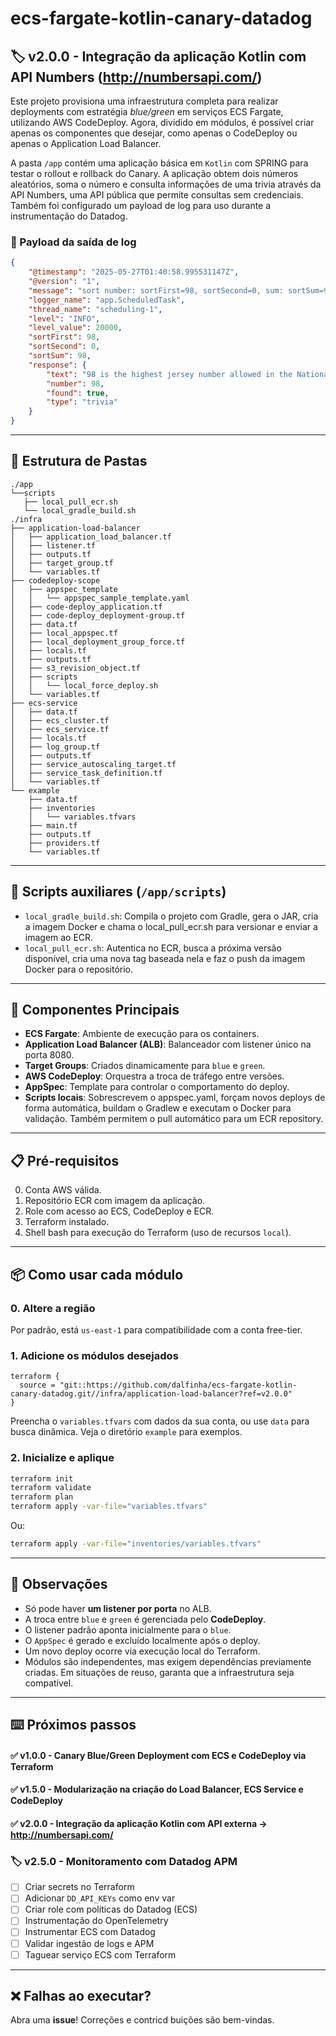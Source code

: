 # ecs-fargate-kotlin-canary-datadog

## 🏷️ v2.0.0 - Integração da aplicação Kotlin com API Numbers (http://numbersapi.com/)

Este projeto provisiona uma infraestrutura completa para realizar deployments com estratégia *blue/green* em serviços ECS Fargate, utilizando AWS CodeDeploy. Agora, dividido em módulos, é possível criar apenas os componentes que desejar, como apenas o CodeDeploy ou apenas o Application Load Balancer.

A pasta `/app` contém uma aplicação básica em `Kotlin` com SPRING para testar o rollout e rollback do Canary. A aplicação obtem dois números aleatórios, soma o número e consulta informações de uma trivia através da API Numbers, uma API pública que permite consultas sem credenciais. Também foi configurado um payload de log para uso durante a instrumentação do Datadog. 


### 📃 Payload da saída de log
```json
{
    "@timestamp": "2025-05-27T01:40:58.995531147Z",
    "@version": "1",
    "message": "sort number: sortFirst=98, sortSecond=0, sum: sortSum=98, response: response=NumberFact(text=98 is the highest jersey number allowed in the National Hockey League (as 99 was retired by the entire league to honor Wayne Gretzky)., number=98, found=true, type=trivia)",
    "logger_name": "app.ScheduledTask",
    "thread_name": "scheduling-1",
    "level": "INFO",
    "level_value": 20000,
    "sortFirst": 98,
    "sortSecond": 0,
    "sortSum": 98,
    "response": {
        "text": "98 is the highest jersey number allowed in the National Hockey League (as 99 was retired by the entire league to honor Wayne Gretzky).",
        "number": 98,
        "found": true,
        "type": "trivia"
    }
}
```
---

## 📂 Estrutura de Pastas

```
./app
└──scripts
   ├── local_pull_ecr.sh
   └── local_gradle_build.sh
./infra
├── application-load-balancer
│   ├── application_load_balancer.tf
│   ├── listener.tf
│   ├── outputs.tf
│   ├── target_group.tf
│   └── variables.tf
├── codedeploy-scope
│   ├── appspec_template
│   │   └── appspec_sample_template.yaml
│   ├── code-deploy_application.tf
│   ├── code-deploy_deployment-group.tf
│   ├── data.tf
│   ├── local_appspec.tf
│   ├── local_deployment_group_force.tf
│   ├── locals.tf
│   ├── outputs.tf
│   ├── s3_revision_object.tf
│   ├── scripts
│   │   └── local_force_deploy.sh
│   └── variables.tf
├── ecs-service
│   ├── data.tf
│   ├── ecs_cluster.tf
│   ├── ecs_service.tf
│   ├── locals.tf
│   ├── log_group.tf
│   ├── outputs.tf
│   ├── service_autoscaling_target.tf
│   ├── service_task_definition.tf
│   └── variables.tf
└── example
    ├── data.tf
    ├── inventories
    │   └── variables.tfvars
    ├── main.tf
    ├── outputs.tf
    ├── providers.tf
    └── variables.tf
```
---
## 📜 Scripts auxiliares (`/app/scripts`)

- `local_gradle_build.sh`: Compila o projeto com Gradle, gera o JAR, cria a imagem Docker e chama o local_pull_ecr.sh para versionar e enviar a imagem ao ECR.
- `local_pull_ecr.sh`: Autentica no ECR, busca a próxima versão disponível, cria uma nova tag baseada nela e faz o push da imagem Docker para o repositório.
---
## 🔧 Componentes Principais

- **ECS Fargate**: Ambiente de execução para os containers.
- **Application Load Balancer (ALB)**: Balanceador com listener único na porta 8080.
- **Target Groups**: Criados dinamicamente para `blue` e `green`.
- **AWS CodeDeploy**: Orquestra a troca de tráfego entre versões.
- **AppSpec**: Template para controlar o comportamento do deploy.
- **Scripts locais**: Sobrescrevem o appspec.yaml, forçam novos deploys de forma automática, buildam o Gradlew e executam o Docker para validação. Também permitem o pull automático para um ECR repository.

---

## 📋 Pré-requisitos

0. Conta AWS válida.
1. Repositório ECR com imagem da aplicação.
2. Role com acesso ao ECS, CodeDeploy e ECR.
3. Terraform instalado.
4. Shell bash para execução do Terraform (uso de recursos `local`).

---

## 📦 Como usar cada módulo

### 0. Altere a região

Por padrão, está `us-east-1` para compatibilidade com a conta free-tier.

### 1. Adicione os módulos desejados

```hcl
terraform {
  source = "git::https://github.com/dalfinha/ecs-fargate-kotlin-canary-datadog.git//infra/application-load-balancer?ref=v2.0.0"
}
```

Preencha o `variables.tfvars` com dados da sua conta, ou use `data` para busca dinâmica. Veja o diretório `example` para exemplos.

### 2. Inicialize e aplique

```bash
terraform init
terraform validate
terraform plan
terraform apply -var-file="variables.tfvars"
```

Ou:

```bash
terraform apply -var-file="inventories/variables.tfvars"
```

---

## 📌 Observações

- Só pode haver **um listener por porta** no ALB.
- A troca entre `blue` e `green` é gerenciada pelo **CodeDeploy**.
- O listener padrão aponta inicialmente para o `blue`.
- O `AppSpec` é gerado e excluído localmente após o deploy.
- Um novo deploy ocorre via execução local do Terraform.
- Módulos são independentes, mas exigem dependências previamente criadas. Em situações de reuso, garanta que a infraestrutura seja compatível.

---

## ⌨️ Próximos passos

#### ✅ v1.0.0 - Canary Blue/Green Deployment com ECS e CodeDeploy via Terraform
#### ✅ v1.5.0  - Modularização na criação do Load Balancer, ECS Service e CodeDeploy
#### ✅ v2.0.0 - Integração da aplicação Kotlin com API externa -> http://numbersapi.com/

### 🏷️ v2.5.0 - Monitoramento com Datadog APM
- [ ] Criar secrets no Terraform
- [ ] Adicionar `DD_API_KEYs` como env var
- [ ] Criar role com políticas do Datadog (ECS)
- [ ] Instrumentação do OpenTelemetry
- [ ] Instrumentar ECS com Datadog
- [ ] Validar ingestão de logs e APM
- [ ] Taguear serviço ECS com Terraform
---

## ❌ Falhas ao executar?

Abra uma **issue**! Correções e contricd buições são bem-vindas.